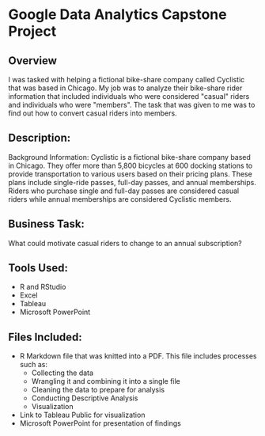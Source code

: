 # Google Data Analytics Capstone Project 

## Overview
I was tasked with helping a fictional bike-share company called Cyclistic that was based in Chicago. My job was to analyze their bike-share rider information that included individuals who were considered "casual" riders and individuals who were "members". The task that was given to me was to find out how to convert casual riders into members.

## Description:
Background Information: Cyclistic is a fictional bike-share company based in Chicago. They offer more than 5,800 bicycles at 600 docking stations to provide transportation to various users based on their pricing plans. These plans include single-ride passes, full-day passes, and annual memberships. Riders who purchase single and full-day passes are considered casual riders while annual memberships are considered Cyclistic members. 

## Business Task:
What could motivate casual riders to change to an annual subscription?

## Tools Used:
* R and RStudio 
* Excel 
* Tableau 
* Microsoft PowerPoint

## Files Included:
* R Markdown file that was knitted into a PDF. This file includes processes such as: 
  * Collecting the data
  * Wrangling it and combining it into a single file
  * Cleaning the data to prepare for analysis
  * Conducting Descriptive Analysis
  * Visualization 
* Link to Tableau Public for visualization
* Microsoft PowerPoint for presentation of findings
